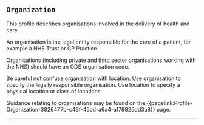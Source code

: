## `Organization`

This profile describes organisations involved in the delivery of health and care.

An organisation is the legal entity responsible for the care of a patient, for example a NHS Trust or GP Practice.

Organisations (including private and third sector organisations working with the NHS) should have an ODS organisation code.

Be careful not confuse organisation with location. Use organisation to specify the legally responsible organisation. Use location to specify a physical location or class of locations.

Guidance relating to organisations  may be found on the {{pagelink:Profile-Organization-3826477b-c49f-45cd-a6a4-a179826dd3a8}} page.


---